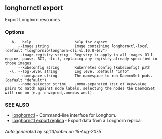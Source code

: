 ## longhornctl export

Export Longhorn resources

### Options

```
  -h, --help                    help for export
      --image string            Image containing longhornctl-local (default "longhornio/longhorn-cli:v1.10.0-dev")
      --image-registry string   Registry to apply to all images (CLI, engine, pause, BCI, etc.), replacing any registry already specified in those images.
      --kubeconfig string       Kubernetes config (kubeconfig) path
  -l, --log-level string        Log level (default "info")
      --namespace string        The namespace to run DaemonSet pods. (default "default")
      --node-selector string    Comma-separated list of key=value pairs to match against node labels, selecting the nodes the DaemonSet will run on (e.g. env=prod,zone=us-west).
```

### SEE ALSO

* [longhornctl](longhornctl.md)	 - Command-line interface for Longhorn.
* [longhornctl export replica](longhornctl_export_replica.md)	 - Export data from a Longhorn replica

###### Auto generated by spf13/cobra on 15-Aug-2025
